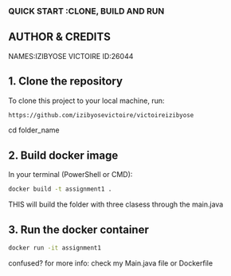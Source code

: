 ### QUICK START :CLONE, BUILD AND RUN

## AUTHOR & CREDITS
NAMES:IZIBYOSE VICTOIRE
ID:26044

## 1. Clone the repository

To clone this project to your local machine, run:
```bash
https://github.com/izibyosevictoire/victoireizibyose
```
cd folder_name

## 2. Build docker image

In your terminal (PowerShell or CMD):
```bash 
docker build -t assignment1 .
```
THIS will build the folder with three clasess through the main.java

## 3. Run the docker container 

 ```bash
 docker run -it assignment1
```
confused? for more info:
 check my Main.java file or Dockerfile


